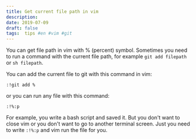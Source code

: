 ```yaml
---
title: Get current file path in vim
description:
date: 2019-07-09 
draft: false
tags:  tips #en #vim #git
---
```



You can get file path in vim with % (percent) symbol. Sometimes you need to run a command with the current file path, for example `git add filepath` or `sh filepath`.

You can add the current file to git with this command in vim: 

`:!git add %`

or you can run any file with this command:

`:!%:p`

For example, you write a bash script and saved it. But you don't want to close vim or you don't want to go to another terminal screen. Just you need to write `:!%:p` and vim run the file for you.

